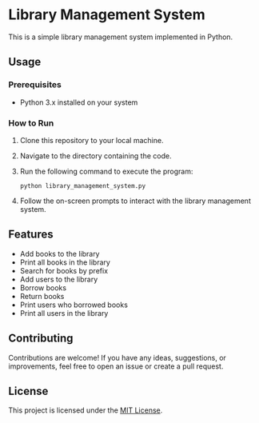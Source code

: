 # Library Management System

This is a simple library management system implemented in Python.

## Usage

### Prerequisites

- Python 3.x installed on your system

### How to Run

1. Clone this repository to your local machine.
2. Navigate to the directory containing the code.
3. Run the following command to execute the program:

    ```
    python library_management_system.py
    ```

4. Follow the on-screen prompts to interact with the library management system.

## Features

- Add books to the library
- Print all books in the library
- Search for books by prefix
- Add users to the library
- Borrow books
- Return books
- Print users who borrowed books
- Print all users in the library

## Contributing

Contributions are welcome! If you have any ideas, suggestions, or improvements, feel free to open an issue or create a pull request.

## License

This project is licensed under the [MIT License](LICENSE).
